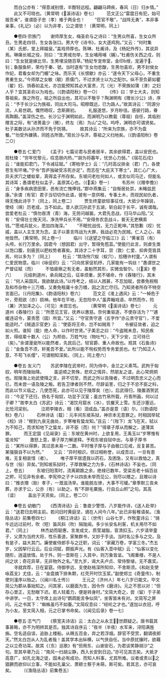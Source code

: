 <!-- { "loadSidebar": true } -->
　　而白公亦有：“得意减别恨，半酣轻远程。翩翩马蹄疾，春风（日）归乡情。”
　　此又不可晓也。〔黄常明《溪诗话》卷七〕
　　范文正公“雷霆日有犯，始可报吾亲”，谁谓臣子忠〔孝〕难于两全也！
　　“莅官不敬”，“战阵无勇”，本非事亲事，《礼记》〔必〕以为非孝，公之谓欤！〔黄常明，同上〕

　　●卷四·宗族门
　　谢师厚生女，梅圣俞与之诗曰：“生男众所喜，生女众所丑。生男走四邻，生女各张口。男大守《诗书》，女大逐鸡狗。”又云：“何时集（某）氏郎，堂上拜媪叟。”盖戏师厚也。陈琳、杜甫诗，及《杨妃外传》，其说异焉。琳痛长城之役，则曰：“生男戒勿举，生女哺用哺（脯）。”杜甫伤关西之戍，则曰：“生女犹是嫁比邻，生男埋没随百草。”杨妃专宠帝室，金印绶，宠遍于、钊；象服鱼轩，荣均于秦、虢。当时遂有“生女勿悲酸，生男勿喜欢，男不封侯女作妃，君看女却为门楣”之咏。而乐天《长恨歇》亦云：“遂令天下父母心，不重生男重生女。”今师厚之女敏（毓）质儒门，不过求贤士以为之配尔。纵不至负薪如瞿（翟）妇、饷舂如孟光，亦岂能预知其必大富贵，亢（光）不荣族如蒲〔津〕之妇人乎？宜其圣俞以为戏也。〔《韵语阳秋》卷一○〕
　　《传》曰：学士大夫，则知尊祖矣。族之所在，祖之所自出也，其可以不敬乎？陶渊明有《赠长沙公》诗，序云：“予于长沙公为族祖，同出大司马。昭穆既远，已为路人。”故其诗云：“同源分流，人易世疏。慨然晤叹，念斯厥初。
　　礼服遂悠，岁月眇徂。感彼行路，眷焉踟蹰。”盖深伤之也。长沙公于渊明如此，而渊明乃以教载（尊祖）自任，其临别赠言之际，有“进篑虽少（微），终左（焉）为山”之句。呜呼，渊明亦可谓贤矣。杜子美数访从孙济而不免于防猜。
　　故其诗云：“所来为宗族，亦不为盘餐。”“勿受外嫌猜，同姓古所敦。”观长沙与济，尊祖之义扫地矣。〔《韵语阳秋》卷二○〕

　　●卷五·仁爱门
　　《孟子》七篇论君与民者居半，其余欲得君，盖以安民也。观杜陵：“穷年忧黎元，叹息肠内热，”“胡为将暮年，忧世心力弱。”《宿花石戍》云：“谁能扣君门，下令减征赋。”《寄柏学士》云：“几时高议排金（君）门，各使苍生有环堵。”宁令“吾庐独破受冻死亦足”，而志在“大庇天下寒士”，其仁心广大，异夫求穴之蝼蚁辈，真得孟子所存矣。东坡问老杜何如人，或言似司马迁，但能名其诗耳；愚谓老杜似孟子，盖原其心也。〔《溪》卷一〕
　　韦苏州〔《赠李儋》〕云：“身多疾病思田里，邑有流亡愧俸钱。”郡中燕集云：“自惭居处崇，未睹兹民康。”余谓〔有官〕君子当切切作此语，彼有一意供租，专事土木，而视民如仇者，得无愧此诗乎？〔同上，同上卷二〕
　　贾生终童欲轻事征伐，大抵少年躁锐，使经（绵）历老成，当不如此。昔人欲沉孙武于五湖，斩白起于长平，诚有谓哉。尝爱老杜云：“慎勿吞清（青）海，无劳问越裳。大君先息战，归马华山阳。”又有：“安得壮士挽天河，净洗甲兵长不用。”“安得务农息战斗，普天无吏横索钱。”“愿戒兵犹火，恩加四海深。”
　　“不眠忧战伐，无力正乾坤。”其愁歉（叹）忧戚，盖以人主生灵为念。孟子以善言阵战为大罪，我战必克为民贼。仁人之心，易地皆然。〔黄常明，同上卷一〕
　　临川〔《送望之守临江〕》云：“黄雀百（有）头颅，长行万里余。因君今（想因君）出守，暂得免苞苴。”使能行此言，则虐生类以饱口腹，刻疲民以肥权势者寡矣。其诗才二十字耳，崇（敦）仁爱、抑奔竞皆具焉，何以多为？〔同上〕
　　杜云：“筑场怜穴蚁（蚁穴），拾穗许村童。”人谓有仁爱民物意。临川《咏促织》云：“只向贫家促机杼，几家能有一钩丝！”愚谓世之严督征赋〔而〕
　　不恤疲瘵之有无者，虽魁然其形，实微虫智尔。〔《溪》卷六〕
　　元结刺道州，承兵贼之后，征率烦重，民不堪命，作《舂陵行》，其末云：“何人采国风，我欲献此诗。”以传考之，结以人困甚，不忍加赋，尝奏免税租及和市杂物十三万缗，又奏免租庸十余万缗，因之流亡尽归。乃知贤者所存不特空言面已。〔《丹阳集》、《韵语阳秋》卷六〕
　　范文正《淮上遇风》云：“一棹危于叶，旁观欲（亦）损神。他年在平地，无忽险中人”虽弄翰戏语，卒然而作，险（兼）济加泽之心，〔可见〕未尝忘也。
　　〔黄常明《溪诗话》卷七〕
　　元道州《舂陵行》云：“所愿见王官，抚养以惠慈。奈何重驱逐，不使存活为？”“逋缓违诏令，蒙责愿（固）所宜。”又云：“守官贵守道（五字作“亦云贵守官”），不爱能适时。”《贼退示官吏》云：“使臣将王命，岂不如贼焉？
　　令被征敛者，迫之如火煎。谁知（能）绝人命，以作时世贤。”子美志之曰：“今盗贼未息，知民疾苦，得结辈十数人（公）为邦伯，万姓气吐（物吐气），天下少安，立可待已（矣）。”余谓漫叟所以能然者，先民后己，轻官爵、重人命故也。观其《石鱼诗》云：“金鱼吾不须，轩冕吾不爱。”此所以能不徇权势而专务爱民也。杜“乃知正人意，不苟飞长缨”，可谓相知深矣。〔同上，同上卷六〕

　　●卷五·友义门
　　苏武李陵在武帝时，同为侍中，金兰之义素笃。武拘于匈奴，明年而陵始降。
　　虽逆顺之势殊，悲欢之情异，然朋友之谊，此心常炯炯也。观陵海上劝武使降之言，非不切至，而武之所以告陵者，不过明吾忠义之心而已，而未尝一语及陵之叛。若告卫律者则不然，尽辞诟詈，归之于不忠不臣之科，而此以节义临之，几使恧死，此亦可以见于陵厚矣（也）。后武得归，陵置酒贺武曰：“今足下还归，扬名于匈奴，功显于汉室；虽古竹帛所载，丹青所画，何以过子卿？”故李太白《苏武》诗云：“渴饮月窟水（冰），饥餐天上雪。东还沙塞远，北怆河梁别。
　　泣把李陵衣，相〔看〕泪成血。”盖亦是意〔语〕尔。〔《韵语阳秋》卷八〕
　　石林诗话〔载〕：元丰间东坡系狱，神宗本无意罪之。时相因举轼《桧》诗：“根到九泉无曲处，岁寒唯有蛰龙知。”且云：“〔陛下〕龙飞在天，轼以为不知己，而求知地下之蛰龙，非不臣〔而〕何？”得章子厚从而解之，遂薄其罪。
　　而王定国《见闻录》云：东坡在黄州时，上欲复用，王禹玉以“岁寒惟有蛰龙知”
　　激怒上意，章子厚力解遂释。予观东坡自狱中出，与章子厚书云：“某所以得罪，其过恶未易一二数。平时惟子厚与子由极口见戒，反复甚苦。某强狠自不以为然。”
　　又云：“异时相识，但过相称誉，以成吾过，一旦有患难，无复相哀惜（者）。
　　唯子厚平居遗我以药石，及困急，又有以救恤之，真与世（俗）异矣。”则知坡系狱时，子厚救解之力为多，《石林诗话》不妄也。〔同上，卷五〕
　　东坡归阳羡时，流离颠踬之余，绝禄已数年，受梁吉老十绢百丝之赆，可见非有余者。李宪仲之子チ以四丧未举而见公，则尽以赠之，且赠以诗曰：“推衣赠（助）孝子，一溉滋汤旱。谁能脱左骖，大事不可缓。”章季默三丧未葬，亦求于公，公亦〔有〕以助之，有“不辞毛粟施，行自丘山积”之句。其高〔谊〕
　　盖出于天资矣。〔同上，卷二○〕

　　●卷五·幼敏门
　　《西清诗话》云：鲁直少警悟，八岁能作诗，《送人赴举》云：“送君归去明主前。若问旧时黄庭坚，谪在人间今八年。”此已非髫稚语矣。〔渔隐丛话》前集卷四七〕
　　《桐江诗话》云：〔世传〕山谷七岁，作牧童诗云：“骑牛远远过前村，吹（短）笛风斜（吹）隔陇闻。多少长安名利客，机关用尽不如君。”〔同上〕
　　林杰幼而聪惠，言发成文，质莹凝脂，音清扣玉。六岁请举童子，父肃为当府大将，性乐善道，家聚群书，又妙于手谈。当时名公多与之交。及有是子，益大其门。廉使崔侍郎手与之迁职，词云：“家藏万卷，学富三冬。”杰五岁，父因挈行云云。后业词赋，颇振声光。有《仙客入壶中赋》云：“仙客以变化随形，逍遥放情。处于外，则一壶斯在；入其中，则万象皆呈。飞阁重楼，不是人间之状；奇花异草，无非物外之名。”至九岁，谒大夫卢贞、常侍黎埴，无不嘉奖。
　　寻就宾荐，日在宴筵。侍御李远、支使赵格深所知仰，不舍斯须。《和赵支使咏荔支》尤佳，云：“金盘摘下排朱颗，红壳开时饮玉浆。”副使郑立《奇童传》，制使刘潼序以贻之。〔《闽川名士传》〕
　　王元之〔济州人〕年七八岁已能文。毕文简公为郡从事始知之。问其家，以磨面为生，因令作《磨诗》。元之不思以对：“但存心里正，无愁眼下迟。若人轻着力，便是转身时。”文简大奇之，尝（留）于子弟中讲学。一日，太守席上出诗句“鹦鹉能言争似凤”，坐客皆未有对。文简写之屏问。元之书其下：“蜘蛛虽巧不如蚕。”文简叹息曰：“经纶之才也。”遂加以衣冠，呼为小友。至文简入相，元之已掌书命矣。〔《闻见后录》卷一七〕

　　●卷五·志气门
　　《蔡宽夫诗话》云：太白之从永王，世颇疑之。唐书载其事甚略，亦不为明辨其是否。独其诗自序云：“夜半（半夜）水军来，浔阳满旌旃。空名适自误，追胁上楼船。从赐五百金，弃之若浮烟。辞官不受赏，翻谪夜郎天。”然太白岂从人为乱者哉！盖其学本出纵横，以气侠自任。当中原扰攘时，欲藉之以立奇功耳。故其《〔东〕巡歌》有“但用东、山谢安石，为君谈笑静胡沙”之句。至其卒章乃云：“南风一扫胡尘静，西入长安到日边。”亦可见其志矣。大抵才高意广，如孔北海之徒，固未必有成功，而知人料事，尤其所难。议者或责以之猖獗而欲仰以立事，不能如孔巢父、萧颖士察于未萌，斯可矣。若其志，亦可哀矣。
　　〔《渔隐丛话》前集卷五〕
